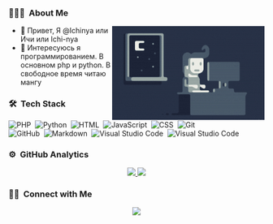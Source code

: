 ### 👨🏻‍💻 &nbsp;About Me

<img alt="Night Coding" src="Night-Coding.gif" align="right"/>

- 👋 Привет, Я @Ichinya или Ичи или Ichi-nya
- 👀 Интересуюсь я программированием. В основном php и python. В свободное время читаю мангу

### 🛠 &nbsp;Tech Stack

![PHP](https://img.shields.io/badge/-PHP-05122A?style=flat&logo=PHP)&nbsp;
![Python](https://img.shields.io/badge/-Python-05122A?style=flat&logo=python)&nbsp;
![HTML](https://img.shields.io/badge/-HTML-05122A?style=flat&logo=HTML5)&nbsp;
![JavaScript](https://img.shields.io/badge/-JavaScript-05122A?style=flat&logo=javascript)&nbsp;
![CSS](https://img.shields.io/badge/-CSS-05122A?style=flat&logo=CSS3&logoColor=1572B6)&nbsp;
![Git](https://img.shields.io/badge/-Git-05122A?style=flat&logo=git)\
![GitHub](https://img.shields.io/badge/-GitHub-05122A?style=flat&logo=github)&nbsp;
![Markdown](https://img.shields.io/badge/-Markdown-05122A?style=flat&logo=markdown)&nbsp;
![Visual Studio Code](https://img.shields.io/badge/-Visual%20Studio%20Code-05122A?style=flat&logo=visual-studio-code&logoColor=007ACC)&nbsp;
![Visual Studio Code](https://img.shields.io/badge/-PhpStorm-05122A?style=flat&logo=phpstorm&logoColor=007ACC)&nbsp;

### ⚙️ &nbsp;GitHub Analytics

<p align="center">
<a href="https://github.com/ichiblog">
  <img height="180em" src="https://github-readme-stats.vercel.app/api?username=Ichinya&theme=dracula&count_private=true&show_icons=true"/>
  <img height="180em" src="https://github-readme-stats.vercel.app/api/top-langs/?username=Ichinya&theme=dracula&layout=compact&langs_count=8"/>
</a>
</p>

### 🤝🏻 &nbsp;Connect with Me

<p align="center">
<a href="https://ichiblog.ru"><img src="https://img.shields.io/badge/-Сайт-1769FF?style=flat&logo=wordpress&logoColor=white"/></a>
</p>
